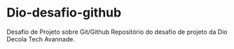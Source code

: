 # Dio-desafio-github
Desafio de Projeto sobre Git/Github
Repositório do desafio de projeto da Dio Decola Tech Avannade.
